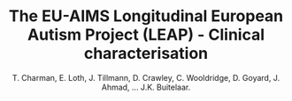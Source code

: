 ---
author: T. Charman, E. Loth, J. Tillmann, D. Crawley, C. Wooldridge, D. Goyard, J. Ahmad, ... J.K. Buitelaar.
title: The EU-AIMS Longitudinal European Autism Project (LEAP) - Clinical characterisation
journal: Molecular Autism
year: 2017
type: article
doi: 10.1186/s13229-017-0145-9
volume: 8
number: 1
---